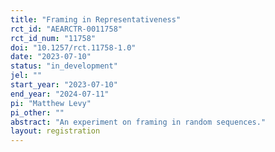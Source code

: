 ```yaml
---
title: "Framing in Representativeness"
rct_id: "AEARCTR-0011758"
rct_id_num: "11758"
doi: "10.1257/rct.11758-1.0"
date: "2023-07-10"
status: "in_development"
jel: ""
start_year: "2023-07-10"
end_year: "2024-07-11"
pi: "Matthew Levy"
pi_other: ""
abstract: "An experiment on framing in random sequences."
layout: registration
---
```


